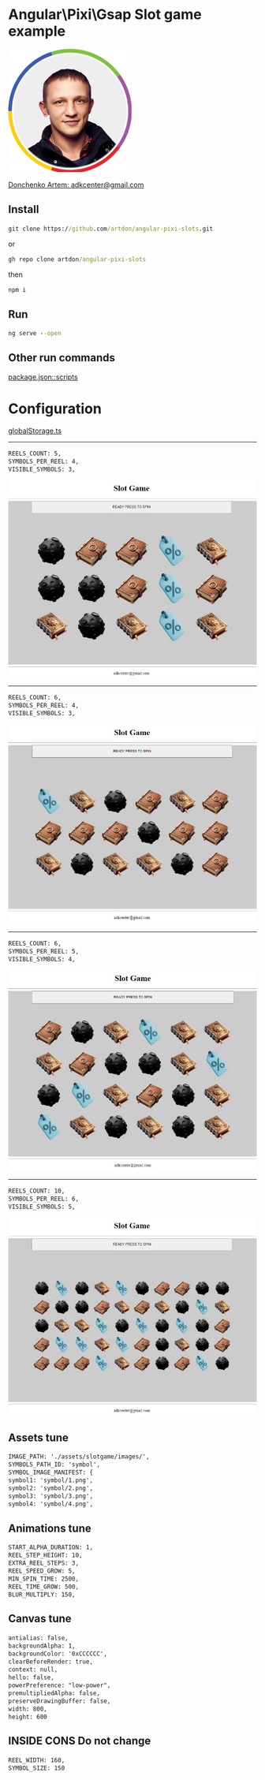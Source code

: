 # Angular\Pixi\Gsap Slot game example
![](screens/ava.png)

[Donchenko Artem: adkcenter@gmail.com](mailto:adkcenter@gmail.com)
## Install

```cmd
git clone https://github.com/artdon/angular-pixi-slots.git
```
or
```cmd
gh repo clone artdon/angular-pixi-slots
```
then
```cmd
npm i
```
## Run

```cmd
ng serve --open
```
## Other run commands

[package.json::scripts](package.json)

# Configuration
[globalStorage.ts](src/app/components/slotgame/servise/game/common/globalStorage.ts)

<hr>

```
REELS_COUNT: 5,
SYMBOLS_PER_REEL: 4,
VISIBLE_SYMBOLS: 3,
```

![](screens/screen1.jpg)

<hr>

```
REELS_COUNT: 6,
SYMBOLS_PER_REEL: 4,
VISIBLE_SYMBOLS: 3,
```

![](screens/screen2.jpg)

<hr>

```
REELS_COUNT: 6,
SYMBOLS_PER_REEL: 5,
VISIBLE_SYMBOLS: 4,
```

![](screens/screen3.jpg)

<hr>

```
REELS_COUNT: 10,
SYMBOLS_PER_REEL: 6,
VISIBLE_SYMBOLS: 5,
```

![](screens/screen4.jpg)

## Assets tune
```
IMAGE_PATH: './assets/slotgame/images/',
SYMBOLS_PATH_ID: 'symbol',
SYMBOL_IMAGE_MANIFEST: {
symbol1: 'symbol/1.png',
symbol2: 'symbol/2.png',
symbol3: 'symbol/3.png',
symbol4: 'symbol/4.png',
```

## Animations tune
```
START_ALPHA_DURATION: 1,
REEL_STEP_HEIGHT: 10,
EXTRA_REEL_STEPS: 3,
REEL_SPEED_GROW: 5,
MIN_SPIN_TIME: 2500,
REEL_TIME_GROW: 500,
BLUR_MULTIPLY: 150,
```

## Canvas tune
```
antialias: false,
backgroundAlpha: 1,
backgroundColor: '0xCCCCCC',
clearBeforeRender: true,
context: null,
hello: false,
powerPreference: "low-power",
premultipliedAlpha: false,
preserveDrawingBuffer: false,
width: 800,
height: 600
```

## INSIDE CONS Do not change
```
REEL_WIDTH: 160,
SYMBOL_SIZE: 150
```
